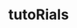 
<!-- README.md is generated from README.Rmd. Please edit that file -->

# tutoRials

<!-- badges: start -->
<!-- badges: end -->
